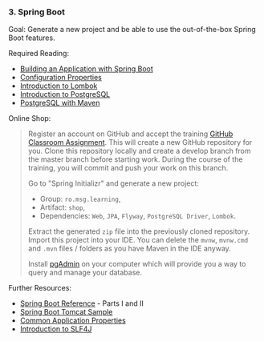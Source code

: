 ### 3. Spring Boot

Goal: Generate a new project and be able to use the out-of-the-box Spring Boot features.

Required Reading:

- [Building an Application with Spring Boot](https://spring.io/guides/gs/spring-boot/)
- [Configuration Properties](https://www.baeldung.com/configuration-properties-in-spring-boot)
- [Introduction to Lombok](https://www.baeldung.com/intro-to-project-lombok)
- [Introduction to PostgreSQL](https://www.youtube.com/watch?v=Dd2ej-QKrWY&ab_channel=Codemy.com)
- [PostgreSQL with Maven](https://www.geeksforgeeks.org/spring-boot-integration-with-postgresql-as-a-maven-project/)

Online Shop:

> Register an account on GitHub and accept the training [GitHub Classroom Assignment](https://classroom.github.com/a/qiaU7uWM). This will create a new GitHub repository for you. Clone this repository locally and create a develop branch from the master branch before starting work. During the course of the training, you will commit and push your work on this branch.
>
> Go to "Spring Initializr" and generate a new project:
> - Group: `ro.msg.learning`,
> - Artifact: `shop`,
> - Dependencies: `Web`, `JPA`, `Flyway`, `PostgreSQL Driver`, `Lombok`.
>
> Extract the generated `zip` file into the previously cloned repository. Import this project into your IDE. You can delete the `mvnw`, `mvnw.cmd` and `.mvn` files / folders as you have Maven in the IDE anyway.
>
> Install [pgAdmin](https://www.sqlshack.com/an-overview-of-pgadmin-postgresql-management-tool/) on your computer which will provide you a way to query and manage your database. 

Further Resources:
- [Spring Boot Reference](https://docs.spring.io/spring-boot/docs/2.1.4.RELEASE/reference/html/index.html) - Parts I and II
- [Spring Boot Tomcat Sample](https://github.com/oktadev/okta-spring-boot-tomcat-example)
- [Common Application Properties](https://docs.spring.io/spring-boot/docs/2.1.4.RELEASE/reference/html/common-application-properties.html)
- [Introduction to SLF4J](https://www.baeldung.com/slf4j-with-log4j2-logback)